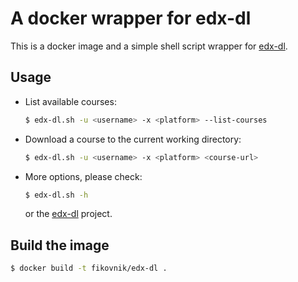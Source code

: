 # A docker wrapper for edx-dl

This is a docker image and a simple shell script wrapper for [edx-dl](https://github.com/coursera-dl/edx-dl).

## Usage

- List available courses:

  ```sh
  $ edx-dl.sh -u <username> -x <platform> --list-courses
  ```

- Download a course to the current working directory:

  ```sh
  $ edx-dl.sh -u <username> -x <platform> <course-url>
  ```


- More options, please check:
  ```sh
  $ edx-dl.sh -h
  ```

  or the [edx-dl](https://github.com/coursera-dl/edx-dl) project.

## Build the image

```sh
$ docker build -t fikovnik/edx-dl .
```
